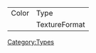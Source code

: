 |       |               |
|-------|---------------|
| Color | Type          |
|       | TextureFormat |

[Category:Types](Category:Types "wikilink")